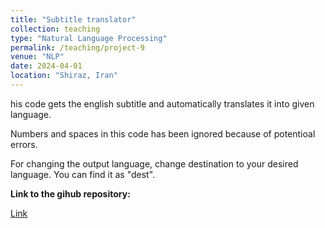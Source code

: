 ```yaml
---
title: "Subtitle translator"
collection: teaching
type: "Natural Language Processing"
permalink: /teaching/project-9
venue: "NLP"
date: 2024-04-01
location: "Shiraz, Iran"
---
```


his code gets the english subtitle and automatically translates it into given language.

Numbers and spaces in this code has been ignored because of potentioal errors.

For changing the output language, change destination to your desired language. You can find it as "dest".


**Link to the gihub repository:**

[Link](https://github.com/PouyaSonej/SubtitleTranslator_Farsi.git)

